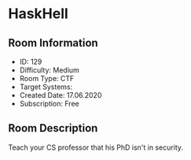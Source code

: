﻿# HaskHell

## Room Information
- ID: 129
- Difficulty: Medium
- Room Type: CTF
- Target Systems: 
- Created Date: 17.06.2020
- Subscription: Free

## Room Description
Teach your CS professor that his PhD isn't in security.
